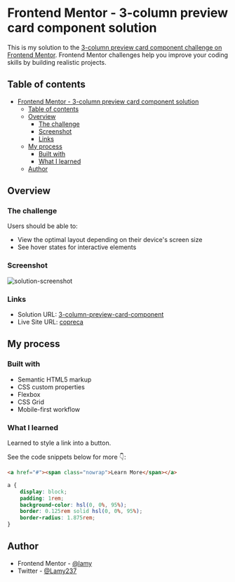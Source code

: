 # Frontend Mentor - 3-column preview card component solution

This is my solution to the [3-column preview card component challenge on Frontend Mentor](https://www.frontendmentor.io/challenges/3column-preview-card-component-pH92eAR2-). Frontend Mentor challenges help you improve your coding skills by building realistic projects. 

## Table of contents

- [Frontend Mentor - 3-column preview card component solution](#frontend-mentor---3-column-preview-card-component-solution)
  - [Table of contents](#table-of-contents)
  - [Overview](#overview)
    - [The challenge](#the-challenge)
    - [Screenshot](#screenshot)
    - [Links](#links)
  - [My process](#my-process)
    - [Built with](#built-with)
    - [What I learned](#what-i-learned)
  - [Author](#author)


## Overview

### The challenge

Users should be able to:

- View the optimal layout depending on their device's screen size
- See hover states for interactive elements

### Screenshot
![solution-screenshot](https://user-images.githubusercontent.com/89041260/210114892-956300b6-4824-44e7-b416-6abbea5f229b.png)

### Links

- Solution URL: [
3-column-preview-card-component](https://www.frontendmentor.io/solutions/3column-preview-card-component-551QSL0zGZ)
- Live Site URL: [copreca](https://copreca.netlify.app)


## My process

### Built with

- Semantic HTML5 markup
- CSS custom properties
- Flexbox
- CSS Grid
- Mobile-first workflow

### What I learned

Learned to style a link into a button.

See the code snippets below for more 👇:

```html
<a href="#"><span class="nowrap">Learn More</span></a>
```
```css
a {
    display: block;
    padding: 1rem;
    background-color: hsl(0, 0%, 95%);
    border: 0.125rem solid hsl(0, 0%, 95%);
    border-radius: 1.875rem;
}
```


## Author

- Frontend Mentor - [@lamy](https://www.frontendmentor.io/profile/Lamy237)
- Twitter - [@Lamy237](https://www.twitter.com/Lamy237)
